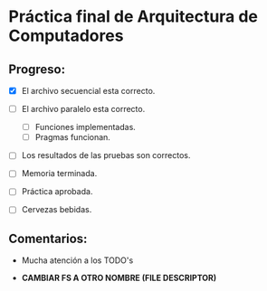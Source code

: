 ﻿# Práctica final de Arquitectura de Computadores
## Progreso:
* [X] El archivo secuencial esta correcto.
* [ ] El archivo paralelo esta correcto.
    * [ ] Funciones implementadas.
    * [ ] Pragmas funcionan.
* [ ] Los resultados de las pruebas son correctos.
* [ ] Memoria terminada.
* [ ] Práctica aprobada.
* [ ] Cervezas bebidas.


## Comentarios:
* Mucha atención a los TODO's

* **CAMBIAR FS A OTRO NOMBRE (FILE DESCRIPTOR)**
